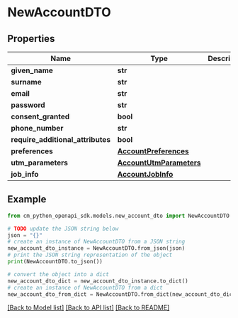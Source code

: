 # NewAccountDTO


## Properties

Name | Type | Description | Notes
------------ | ------------- | ------------- | -------------
**given_name** | **str** |  | 
**surname** | **str** |  | 
**email** | **str** |  | 
**password** | **str** |  | 
**consent_granted** | **bool** |  | [optional] 
**phone_number** | **str** |  | [optional] 
**require_additional_attributes** | **bool** |  | [optional] 
**preferences** | [**AccountPreferences**](AccountPreferences.md) |  | [optional] 
**utm_parameters** | [**AccountUtmParameters**](AccountUtmParameters.md) |  | [optional] 
**job_info** | [**AccountJobInfo**](AccountJobInfo.md) |  | [optional] 

## Example

```python
from cm_python_openapi_sdk.models.new_account_dto import NewAccountDTO

# TODO update the JSON string below
json = "{}"
# create an instance of NewAccountDTO from a JSON string
new_account_dto_instance = NewAccountDTO.from_json(json)
# print the JSON string representation of the object
print(NewAccountDTO.to_json())

# convert the object into a dict
new_account_dto_dict = new_account_dto_instance.to_dict()
# create an instance of NewAccountDTO from a dict
new_account_dto_from_dict = NewAccountDTO.from_dict(new_account_dto_dict)
```
[[Back to Model list]](../README.md#documentation-for-models) [[Back to API list]](../README.md#documentation-for-api-endpoints) [[Back to README]](../README.md)


